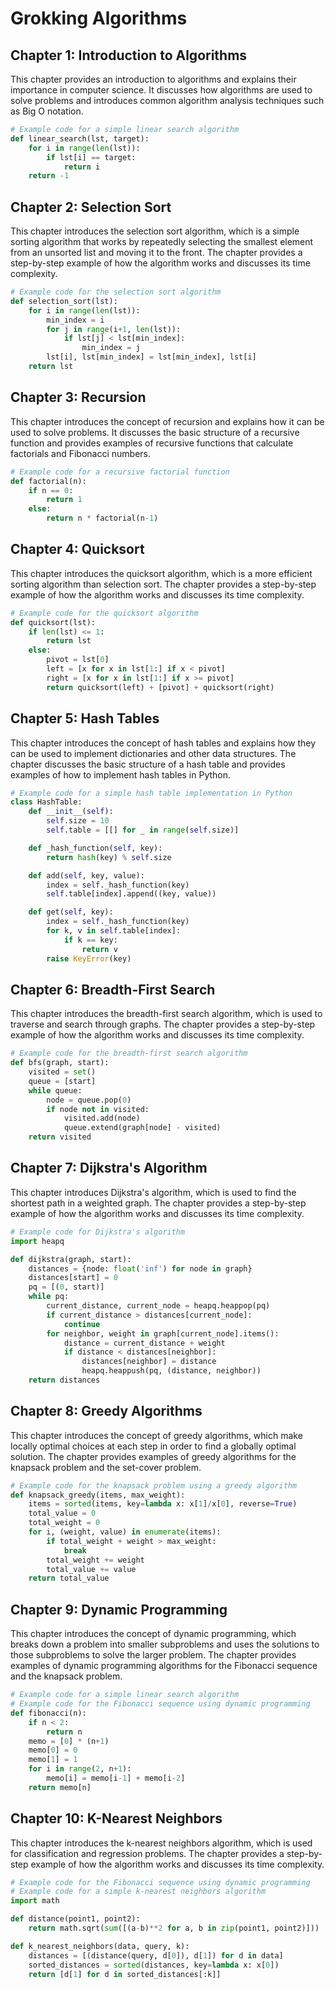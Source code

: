 # Grokking Algorithms

## Chapter 1: Introduction to Algorithms

This chapter provides an introduction to algorithms and explains their importance in computer science. It discusses how algorithms are used to solve problems and introduces common algorithm analysis techniques such as Big O notation.

```python
# Example code for a simple linear search algorithm
def linear_search(lst, target):
    for i in range(len(lst)):
        if lst[i] == target:
            return i
    return -1
```
## Chapter 2: Selection Sort

This chapter introduces the selection sort algorithm, which is a simple sorting algorithm that works by repeatedly selecting the smallest element from an unsorted list and moving it to the front. The chapter provides a step-by-step example of how the algorithm works and discusses its time complexity.

```python
# Example code for the selection sort algorithm
def selection_sort(lst):
    for i in range(len(lst)):
        min_index = i
        for j in range(i+1, len(lst)):
            if lst[j] < lst[min_index]:
                min_index = j
        lst[i], lst[min_index] = lst[min_index], lst[i]
    return lst
```

## Chapter 3: Recursion

This chapter introduces the concept of recursion and explains how it can be used to solve problems. It discusses the basic structure of a recursive function and provides examples of recursive functions that calculate factorials and Fibonacci numbers.

```python
# Example code for a recursive factorial function
def factorial(n):
    if n == 0:
        return 1
    else:
        return n * factorial(n-1)
```

## Chapter 4: Quicksort

This chapter introduces the quicksort algorithm, which is a more efficient sorting algorithm than selection sort. The chapter provides a step-by-step example of how the algorithm works and discusses its time complexity.

```python
# Example code for the quicksort algorithm
def quicksort(lst):
    if len(lst) <= 1:
        return lst
    else:
        pivot = lst[0]
        left = [x for x in lst[1:] if x < pivot]
        right = [x for x in lst[1:] if x >= pivot]
        return quicksort(left) + [pivot] + quicksort(right)
```

## Chapter 5: Hash Tables

This chapter introduces the concept of hash tables and explains how they can be used to implement dictionaries and other data structures. The chapter discusses the basic structure of a hash table and provides examples of how to implement hash tables in Python.

```python
# Example code for a simple hash table implementation in Python
class HashTable:
    def __init__(self):
        self.size = 10
        self.table = [[] for _ in range(self.size)]

    def _hash_function(self, key):
        return hash(key) % self.size

    def add(self, key, value):
        index = self._hash_function(key)
        self.table[index].append((key, value))

    def get(self, key):
        index = self._hash_function(key)
        for k, v in self.table[index]:
            if k == key:
                return v
        raise KeyError(key)
```

## Chapter 6: Breadth-First Search

This chapter introduces the breadth-first search algorithm, which is used to traverse and search through graphs. The chapter provides a step-by-step example of how the algorithm works and discusses its time complexity.

```python
# Example code for the breadth-first search algorithm
def bfs(graph, start):
    visited = set()
    queue = [start]
    while queue:
        node = queue.pop(0)
        if node not in visited:
            visited.add(node)
            queue.extend(graph[node] - visited)
    return visited
```

## Chapter 7: Dijkstra's Algorithm

This chapter introduces Dijkstra's algorithm, which is used to find the shortest path in a weighted graph. The chapter provides a step-by-step example of how the algorithm works and discusses its time complexity.

```python
# Example code for Dijkstra's algorithm
import heapq

def dijkstra(graph, start):
    distances = {node: float('inf') for node in graph}
    distances[start] = 0
    pq = [(0, start)]
    while pq:
        current_distance, current_node = heapq.heappop(pq)
        if current_distance > distances[current_node]:
            continue
        for neighbor, weight in graph[current_node].items():
            distance = current_distance + weight
            if distance < distances[neighbor]:
                distances[neighbor] = distance
                heapq.heappush(pq, (distance, neighbor))
    return distances
```

## Chapter 8: Greedy Algorithms

This chapter introduces the concept of greedy algorithms, which make locally optimal choices at each step in order to find a globally optimal solution. The chapter provides examples of greedy algorithms for the knapsack problem and the set-cover problem.

```python
# Example code for the knapsack problem using a greedy algorithm
def knapsack_greedy(items, max_weight):
    items = sorted(items, key=lambda x: x[1]/x[0], reverse=True)
    total_value = 0
    total_weight = 0
    for i, (weight, value) in enumerate(items):
        if total_weight + weight > max_weight:
            break
        total_weight += weight
        total_value += value
    return total_value
```

## Chapter 9: Dynamic Programming

This chapter introduces the concept of dynamic programming, which breaks down a problem into smaller subproblems and uses the solutions to those subproblems to solve the larger problem. The chapter provides examples of dynamic programming algorithms for the Fibonacci sequence and the knapsack problem.

```python
# Example code for a simple linear search algorithm
# Example code for the Fibonacci sequence using dynamic programming
def fibonacci(n):
    if n < 2:
        return n
    memo = [0] * (n+1)
    memo[0] = 0
    memo[1] = 1
    for i in range(2, n+1):
        memo[i] = memo[i-1] + memo[i-2]
    return memo[n]
```

## Chapter 10: K-Nearest Neighbors

This chapter introduces the k-nearest neighbors algorithm, which is used for classification and regression problems. The chapter provides a step-by-step example of how the algorithm works and discusses its time complexity.

```python
# Example code for the Fibonacci sequence using dynamic programming
# Example code for a simple k-nearest neighbors algorithm
import math

def distance(point1, point2):
    return math.sqrt(sum([(a-b)**2 for a, b in zip(point1, point2)]))

def k_nearest_neighbors(data, query, k):
    distances = [(distance(query, d[0]), d[1]) for d in data]
    sorted_distances = sorted(distances, key=lambda x: x[0])
    return [d[1] for d in sorted_distances[:k]]
```